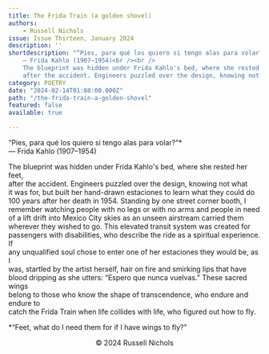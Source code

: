```yaml
---
title: The Frida Train (a golden shovel)
authors:
    - Russell Nichols
issue: Issue Thirteen, January 2024
description: ''
shortdescription: "“Pies, para qué los quiero si tengo alas para volar?”*<br />
    ― Frida Kahlo (1907–1954)<br /><br />
    The blueprint was hidden under Frida Kahlo's bed, where she rested her feet,<br />
    after the accident. Engineers puzzled over the design, knowing not what<br />"
category: POETRY
date: "2024-02-14T01:08:00.000Z"
path: "/the-frida-train-a-golden-shovel"
featured: false
available: true

---
```


“Pies, para qué los quiero si tengo alas para volar?”*<br />
― Frida Kahlo (1907–1954)<br />

The blueprint was hidden under Frida Kahlo's bed, where she rested her feet,<br />
after the accident. Engineers puzzled over the design, knowing not what<br />
it was for, but built her hand-drawn estaciones to learn what they could do<br />
100 years after her death in 1954. Standing by one street corner booth, I<br />
remember watching people with no legs or with no arms and people in need<br />
of a lift drift into Mexico City skies as an unseen airstream carried them<br />
wherever they wished to go. This elevated transit system was created for<br />
passengers with disabilities, who describe the ride as a spiritual experience. If<br />
any unqualified soul chose to enter one of her estaciones they would be, as I<br />
was, startled by the artist herself, hair on fire and smirking lips that have<br />
blood dripping as she utters: “Espero que nunca vuelvas.” These sacred wings<br />
belong to those who know the shape of transcendence, who endure and endure to<br />
catch the Frida Train when life collides with life, who figured out how to fly.<br />

*“Feet, what do I need them for if I have wings to fly?”<br />


<p style="text-align: center;">© 2024 Russell Nichols</p>

